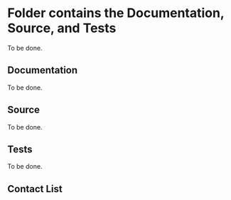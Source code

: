 # Folder contains the Documentation, Source, and Tests
To be done.

## Documentation
To be done.

## Source
To be done.

## Tests
To be done.

## Contact List


